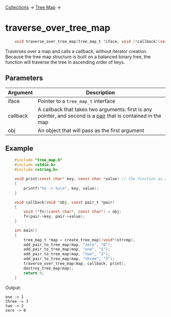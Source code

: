 [Collections](../collections.md) &rarr; [Tree Map](tree_map.md) &rarr;

# traverse_over_tree_map

```c
    void traverse_over_tree_map(tree_map_t *iface, void (*callback)(void*, const pair_t*), void* obj);
```

Traverses over a map and calls a callback, without iterator creation.\
Because the tree map structure is built on a balanced binary tree, the function will traverse the tree in ascending order of keys.

## Parameters

Argument|Description
--------|-----------
iface|Pointer to a `tree_map_t` interface
callback|A callback that takes two arguments: first is any pointer, and second is a [pair](../map/pair.md) that is contained in the map
obj|An object that will pass as the first argument

## Example

```c
    #include "tree_map.h"
    #include <stdio.h>
    #include <string.h>

    void print(const char* key, const char *value) // the function as an object
    {
        printf("%s -> %s\n", key, value);
    }

    void callback(void *obj, const pair_t *pair)
    {
        void (*fn)(const char*, const char*) = obj;
        fn(pair->key, pair->value);
    }

    int main()
    {
        tree_map_t *map = create_tree_map((void*)strcmp);
        add_pair_to_tree_map(map, "zero", "0");
        add_pair_to_tree_map(map, "one", "1");
        add_pair_to_tree_map(map, "two", "2");
        add_pair_to_tree_map(map, "three", "3");
        traverse_over_tree_map(map, callback, print);
        destroy_tree_map(map);
        return 0;
    }
```

Output:

    one -> 1
    three -> 3
    two -> 2
    zero -> 0
